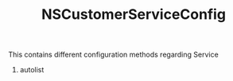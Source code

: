 ﻿---
uid: crmscript_ref_NSCustomerServiceConfig
title: NSCustomerServiceConfig
intellisense: Void.NSCustomerServiceConfig
keywords: NSCustomerServiceConfig
so.topic: reference
---

This contains different configuration methods regarding Service

1. autolist 

